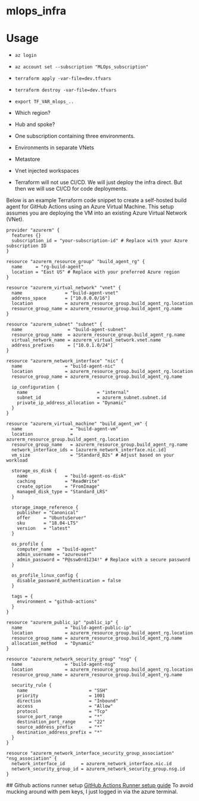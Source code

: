 # mlops_infra
# Usage
- `az login`
- `az account set --subscription "MLOps_subscription"`
- `terraform apply -var-file=dev.tfvars`
- `terraform destroy -var-file=dev.tfvars`
- `export TF_VAR_mlops_..`



- Which region?
- Hub and spoke?



- One subscription containing three environments.
- Environments in separate VNets
- Metastore
- Vnet injected workspaces
- Terraform will not use CI/CD. We will just deploy the infra direct. But then we will use CI/CD for code deployments. 


Below is an example Terraform code snippet to create a self-hosted build agent for GitHub Actions using an Azure Virtual Machine. This setup assumes you are deploying the VM into an existing Azure Virtual Network (VNet).

```hcl
provider "azurerm" {
  features {}
  subscription_id = "your-subscription-id" # Replace with your Azure subscription ID
}

resource "azurerm_resource_group" "build_agent_rg" {
  name     = "rg-build-agent"
  location = "East US" # Replace with your preferred Azure region
}

resource "azurerm_virtual_network" "vnet" {
  name                = "build-agent-vnet"
  address_space       = ["10.0.0.0/16"]
  location            = azurerm_resource_group.build_agent_rg.location
  resource_group_name = azurerm_resource_group.build_agent_rg.name
}

resource "azurerm_subnet" "subnet" {
  name                 = "build-agent-subnet"
  resource_group_name  = azurerm_resource_group.build_agent_rg.name
  virtual_network_name = azurerm_virtual_network.vnet.name
  address_prefixes     = ["10.0.1.0/24"]
}

resource "azurerm_network_interface" "nic" {
  name                = "build-agent-nic"
  location            = azurerm_resource_group.build_agent_rg.location
  resource_group_name = azurerm_resource_group.build_agent_rg.name

  ip_configuration {
    name                          = "internal"
    subnet_id                     = azurerm_subnet.subnet.id
    private_ip_address_allocation = "Dynamic"
  }
}

resource "azurerm_virtual_machine" "build_agent_vm" {
  name                  = "build-agent-vm"
  location              = azurerm_resource_group.build_agent_rg.location
  resource_group_name   = azurerm_resource_group.build_agent_rg.name
  network_interface_ids = [azurerm_network_interface.nic.id]
  vm_size               = "Standard_B2s" # Adjust based on your workload

  storage_os_disk {
    name              = "build-agent-os-disk"
    caching           = "ReadWrite"
    create_option     = "FromImage"
    managed_disk_type = "Standard_LRS"
  }

  storage_image_reference {
    publisher = "Canonical"
    offer     = "UbuntuServer"
    sku       = "18.04-LTS"
    version   = "latest"
  }

  os_profile {
    computer_name  = "build-agent"
    admin_username = "azureuser"
    admin_password = "P@ssw0rd1234!" # Replace with a secure password
  }

  os_profile_linux_config {
    disable_password_authentication = false
  }

  tags = {
    environment = "github-actions"
  }
}

resource "azurerm_public_ip" "public_ip" {
  name                = "build-agent-public-ip"
  location            = azurerm_resource_group.build_agent_rg.location
  resource_group_name = azurerm_resource_group.build_agent_rg.name
  allocation_method   = "Dynamic"
}

resource "azurerm_network_security_group" "nsg" {
  name                = "build-agent-nsg"
  location            = azurerm_resource_group.build_agent_rg.location
  resource_group_name = azurerm_resource_group.build_agent_rg.name

  security_rule {
    name                       = "SSH"
    priority                   = 1001
    direction                  = "Inbound"
    access                     = "Allow"
    protocol                   = "Tcp"
    source_port_range          = "*"
    destination_port_range     = "22"
    source_address_prefix      = "*"
    destination_address_prefix = "*"
  }
}

resource "azurerm_network_interface_security_group_association" "nsg_association" {
  network_interface_id      = azurerm_network_interface.nic.id
  network_security_group_id = azurerm_network_security_group.nsg.id
}
```


## Github actions runner setup
[GitHub Actions Runner setup guide](https://github.com/actions/runner) 
To avoid mucking around with pem keys, I just logged in via the azure terminal. 